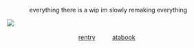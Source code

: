 ‎ ‎ ‎ ‎‎ ‎‎   ‎ ‎ ‎ ‎ ‎ ‎ ‎ ‎ ‎ ‎  ‎‎ ‎ ‎  ‎ ‎  ‎ ‎ ‎‎ ‎‎  everything there is a wip im slowly remaking everything
<p align="center">

 ‎ ‎ ‎ ‎ ‎ ‎ ‎ ‎ ‎  ‎  ‎ ![](https://files.catbox.moe/ztyz2a.png)
</p>

<p align="center"> 
                                                                        
‎ ‎‎ ‎ ‎ ‎ ‎ ‎ ‎ ‎ ‎ ‎ ‎‎   ‎ ‎ ‎ ‎ ‎ ‎ ‎ ‎ ‎ ‎  ‎‎ ‎ ‎  ‎ ‎  ‎ ‎ ‎‎ ‎‎   ‎ ‎ ‎ ‎ ‎ ‎ ‎ ‎ ‎ ‎  ‎‎ ‎ ‎  ‎ ‎  ‎ ‎ ‎‎ ‎ ‎ ‎‎ ‎‎  [rentry](https://rentry.co/given) ‎ ‎ ‎ ‎ ‎ ‎ ‎ ‎ ‎ [atabook](https://mio.atabook.org)
